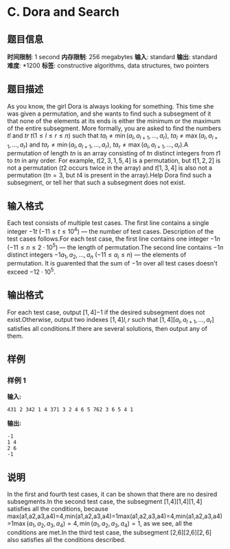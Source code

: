 # C. Dora and Search

## 题目信息

**时间限制**: 1 second
**内存限制**: 256 megabytes
**输入**: standard
**输出**: standard
**难度**: *1200
**标签**: constructive algorithms, data structures, two pointers

## 题目描述

As you know, the girl Dora is always looking for something. This time she was given a permutation, and she wants to find such a subsegment of it that none of the elements at its ends is either the minimum or the maximum of the entire subsegment. More formally, you are asked to find the numbers $t$$l$ and $t$$r$ $t$$(1 \leq l \leq r \leq n)$ such that $t$$a_l \neq \min(a_l, a_{l + 1}, \ldots, a_r)$, $t$$a_l \neq \max(a_l, a_{l + 1}, \ldots, a_r)$ and $t$$a_r \neq \min(a_l, a_{l + 1}, \ldots, a_r)$, $t$$a_r \neq \max(a_l, a_{l + 1}, \ldots, a_r)$.A permutation of length $t$$n$ is an array consisting of $t$$n$ distinct integers from $t$$1$ to $t$$n$ in any order. For example, $t$$[2,3,1,5,4]$ is a permutation, but $t$$[1,2,2]$ is not a permutation ($t$$2$ occurs twice in the array) and $t$$[1,3,4]$ is also not a permutation ($t$$n=3$, but $t$$4$ is present in the array).Help Dora find such a subsegment, or tell her that such a subsegment does not exist.

## 输入格式

Each test consists of multiple test cases. The first line contains a single integer $-1$$t$ ($-1$$1 \leq t \leq 10^4$) — the number of test cases. Description of the test cases follows.For each test case, the first line contains one integer $-1$$n$ ($-1$$1 \leq n \leq 2 \cdot 10^5$) — the length of permutation.The second line contains $-1$$n$ distinct integers $-1$$a_1, a_2, \ldots, a_n$ ($-1$$1 \leq a_i \leq n$) — the elements of permutation. It is guarented that the sum of $-1$$n$ over all test cases doesn't exceed $-1$$2 \cdot 10^5$.

## 输出格式

For each test case, output $[1, 4]$$-1$ if the desired subsegment does not exist.Otherwise, output two indexes $[1, 4]$$l, r$ such that $[1, 4]$$[a_{l}, a_{l + 1}, \ldots, a_{r}]$ satisfies all conditions.If there are several solutions, then output any of them.

## 样例

### 样例 1

**输入:**
```
431 2 342 1 4 371 3 2 4 6 5 762 3 6 5 4 1
```

**输出:**
```
-1
1 4
2 6
-1
```

## 说明

In the first and fourth test cases, it can be shown that there are no desired subsegments.In the second test case, the subsegment [1,4][1,4]$[1, 4]$ satisfies all the conditions, because max(a1,a2,a3,a4)=4,min(a1,a2,a3,a4)=1max(a1,a2,a3,a4)=4,min(a1,a2,a3,a4)=1$\max(a_1, a_2, a_3, a_4) = 4, \min(a_1, a_2, a_3, a_4) = 1$, as we see, all the conditions are met.In the third test case, the subsegment [2,6][2,6]$[2, 6]$ also satisfies all the conditions described.
